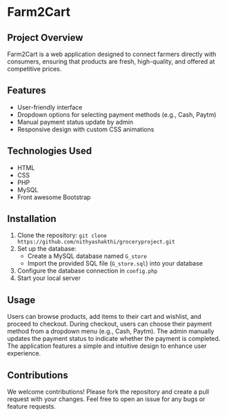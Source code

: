 # Farm2Cart

## Project Overview
Farm2Cart is a web application designed to connect farmers directly with consumers, ensuring that products are fresh, high-quality, and offered at competitive prices.

## Features
- User-friendly interface
- Dropdown options for selecting payment methods (e.g., Cash, Paytm)
- Manual payment status update by admin
- Responsive design with custom CSS animations

## Technologies Used
- HTML
- CSS
- PHP
- MySQL
- Front awesome Bootstrap

## Installation
1. Clone the repository: `git clone https://github.com/nithyashakthi/groceryproject.git`
2. Set up the database:
   - Create a MySQL database named `G_store`
   - Import the provided SQL file (`G_store.sql`) into your database
3. Configure the database connection in `config.php`
4. Start your local server

## Usage
Users can browse products, add items to their cart and wishlist, and proceed to checkout. During checkout, users can choose their payment method from a dropdown menu (e.g., Cash, Paytm). The admin manually updates the payment status to indicate whether the payment is completed. The application features a simple and intuitive design to enhance user experience.

## Contributions
We welcome contributions! Please fork the repository and create a pull request with your changes. Feel free to open an issue for any bugs or feature requests.

